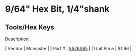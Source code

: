 # 9/64" Hex Bit, 1/4"shank
## Tools/Hex Keys
Description: 	 

| Vendor | Mcmaster | 
| Part # | [8526A65](http://www.mcmaster.com/) | 
| Unit Price | $1.66 | 
